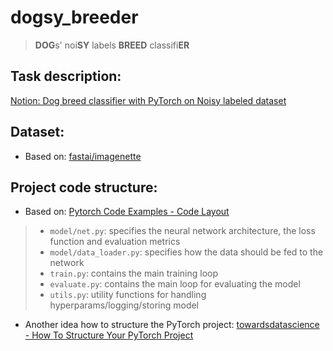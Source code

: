 # dogsy_breeder
> **DOG**s' noi**SY** labels **BREED** classifi**ER**


## Task description:
[Notion: Dog breed classifier with PyTorch on Noisy labeled dataset](https://www.notion.so/dmitmatveev/Dog-breed-classifier-with-PyTorch-on-Noisy-labeled-dataset-b8558cb6cd8147a7abf1ba5565549f9c)


## Dataset:

- Based on: [fastai/imagenette](https://github.com/fastai/imagenette)


## Project code structure:

- Based on: [Pytorch Code Examples - Code Layout](https://cs230.stanford.edu/blog/pytorch/#code-layout)
> - `model/net.py`: specifies the neural network architecture, the loss function and evaluation metrics
> - `model/data_loader.py`: specifies how the data should be fed to the network
> - `train.py`: contains the main training loop
> - `evaluate.py`: contains the main loop for evaluating the model
> - `utils.py`: utility functions for handling hyperparams/logging/storing model

- Another idea how to structure the PyTorch project: 
[towardsdatascience - How To Structure Your PyTorch Project](https://towardsdatascience.com/how-to-structure-your-pytorch-project-89310b8b2da9)

